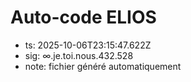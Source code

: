 # Auto-code ELIOS
- ts: 2025-10-06T23:15:47.622Z
- sig: ∞.je.toi.nous.432.528
- note: fichier généré automatiquement